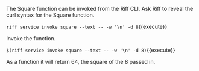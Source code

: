 The Square function can be invoked from the Riff CLI. Ask Riff to reveal the curl syntax for the Square function.

`riff service invoke square --text -- -w '\n' -d 8`{{execute}}

Invoke the function.

`$(riff service invoke square --text -- -w '\n' -d 8)`{{execute}}

As a function it will return 64, the square of the 8 passed in.